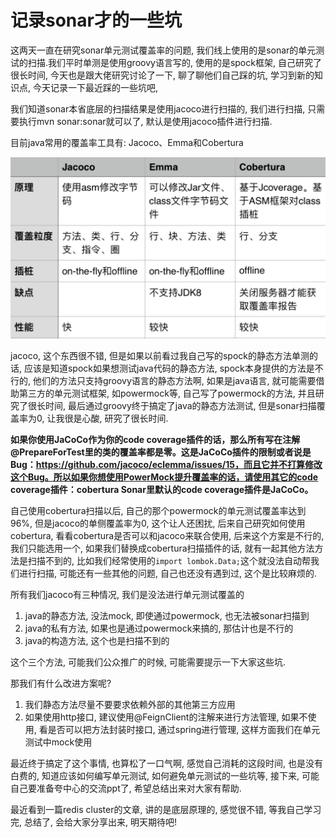 # 记录sonar才的一些坑

这两天一直在研究sonar单元测试覆盖率的问题, 我们线上使用的是sonar的单元测试的扫描.我们平时单测是使用groovy语言写的, 使用的是spock框架, 自己研究了很长时间, 今天也是跟大佬研究讨论了一下, 聊了聊他们自己踩的坑, 学习到新的知识点, 今天记录一下最近踩的一些坑吧, 

我们知道sonar本省底层的扫描结果是使用jacoco进行扫描的, 我们进行扫描, 只需要执行mvn sonar:sonar就可以了, 默认是使用jacoco插件进行扫描.

目前java常用的覆盖率工具有: Jacoco、Emma和Cobertura

![4](4.jpg)

jacoco, 这个东西很不错, 但是如果以前看过我自己写的spock的静态方法单测的话, 应该是知道spock如果想测试java代码的静态方法, spock本身提供的方法是不行的, 他们的方法只支持groovy语言的静态方法啊, 如果是java语言, 就可能需要借助第三方的单元测试框架, 如powermock等, 自己写了powermock的方法, 并且研究了很长时间, 最后通过groovy终于搞定了java的静态方法测试, 但是sonar扫描覆盖率为0, 让我很是心酸, 研究了很长时间.



**如果你使用JaCoCo作为你的code coverage插件的话，那么所有写在注解@PrepareForTest里的类的覆盖率都是零。这是JaCoCo插件的限制或者说是Bug：https://github.com/jacoco/eclemma/issues/15，而且它并不打算修改这个Bug。所以如果你想使用PowerMock提升覆盖率的话，请使用其它的code coverage插件：cobertura
Sonar里默认的code coverage插件是JaCoCo。**

自己使用cobertura扫描以后, 自己的那个powermock的单元测试覆盖率达到96%, 但是jacoco的单侧覆盖率为0, 这个让人还困扰, 后来自己研究如何使用cobertura, 看看cobertura是否可以和jacoco来联合使用, 后来这个方案是不行的, 我们只能选用一个, 如果我们替换成cobertura扫描插件的话, 就有一起其他方法方法是扫描不到的, 比如我们经常使用的`import lombok.Data;`这个就没法自动帮我们进行扫描, 可能还有一些其他的问题, 自己也还没有遇到过, 这个是比较麻烦的.



所有我们jacoco有三种情况, 我们是没法进行单元测试覆盖的

1. java的静态方法, 没法mock, 即使通过powermock, 也无法被sonar扫描到
2. java的私有方法, 如果也是通过powermock来搞的, 那估计也是不行的
3. java的构造方法, 这个也是扫描不到的

这个三个方法, 可能我们公众推广的时候, 可能需要提示一下大家这些坑.



那我们有什么改进方案呢?

1. 我们静态方法尽量不要要求依赖外部的其他第三方应用
2. 如果使用http接口, 建议使用@FeignClient的注解来进行方法管理, 如果不使用, 看是否可以把方法封装时接口, 通过spring进行管理, 这样方面我们在单元测试中mock使用



最近终于搞定了这个事情, 也算松了一口气啊, 感觉自己消耗的这段时间, 也是没有白费的, 知道应该如何编写单元测试, 如何避免单元测试的一些坑等, 接下来, 可能自己要准备夸中心的交流ppt了, 希望总结出来对大家有帮助.



最近看到一篇redis cluster的文章, 讲的是底层原理的, 感觉很不错, 等我自己学习完, 总结了, 会给大家分享出来, 明天期待吧!

